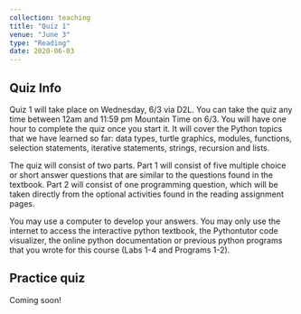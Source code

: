 ```yaml
---
collection: teaching
title: "Quiz 1"
venue: "June 3"
type: "Reading"
date: 2020-06-03
---
```


## Quiz Info
Quiz 1 will take place on Wednesday, 6/3 via D2L. You can take the quiz
any time between 12am and 11:59 pm Mountain Time on 6/3. You will have
one hour to complete the quiz once you start it.
It will cover the Python topics that we have learned so far:
data types, turtle graphics, modules, functions, selection statements, iterative statements, strings, recursion and lists.

The quiz will consist of two parts. Part 1 will consist of
five multiple choice or short answer questions
that are similar to the questions found in the textbook.
Part 2 will consist of one programming question, which will be taken
directly from the optional activities found in the reading assignment pages.

You may use a computer to develop your answers. You may only use the internet to access the interactive python textbook,
the Pythontutor code visualizer,
the online python documentation or previous python programs that you wrote for this course (Labs 1-4 and Programs 1-2).

## Practice quiz
Coming soon!

